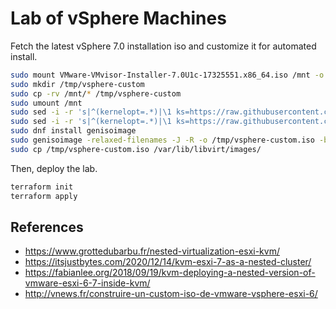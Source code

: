 # Lab of vSphere Machines

Fetch the latest vSphere 7.0 installation iso and customize it for automated install.

```sh
sudo mount VMware-VMvisor-Installer-7.0U1c-17325551.x86_64.iso /mnt -o loop,ro
sudo mkdir /tmp/vsphere-custom
sudo cp -rv /mnt/* /tmp/vsphere-custom
sudo umount /mnt
sudo sed -i -r 's|^(kernelopt=.*)|\1 ks=https://raw.githubusercontent.com/nmasse-itix/terraform-lab/main/vsphere/itix-ks.cfg|' /tmp/vsphere-custom/boot.cfg
sudo sed -i -r 's|^(kernelopt=.*)|\1 ks=https://raw.githubusercontent.com/nmasse-itix/terraform-lab/main/vsphere/itix-ks.cfg|' /tmp/vsphere-custom/efi/boot/boot.cfg
sudo dnf install genisoimage
sudo genisoimage -relaxed-filenames -J -R -o /tmp/vsphere-custom.iso -b isolinux.bin -c boot.cat -no-emul-boot -boot-load-size 4 -boot-info-table -eltorito-alt-boot -e efiboot.img -no-emul-boot /tmp/vsphere-custom
sudo cp /tmp/vsphere-custom.iso /var/lib/libvirt/images/
```

Then, deploy the lab.

```sh
terraform init
terraform apply
```

## References

* https://www.grottedubarbu.fr/nested-virtualization-esxi-kvm/
* https://itsjustbytes.com/2020/12/14/kvm-esxi-7-as-a-nested-cluster/
* https://fabianlee.org/2018/09/19/kvm-deploying-a-nested-version-of-vmware-esxi-6-7-inside-kvm/
* http://vnews.fr/construire-un-custom-iso-de-vmware-vsphere-esxi-6/
